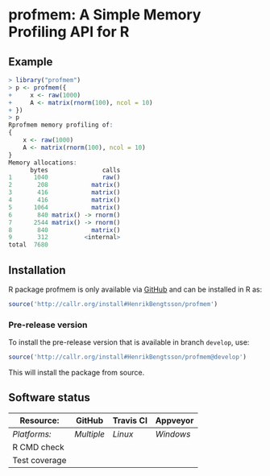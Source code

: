 # profmem: A Simple Memory Profiling API for R


## Example
```r
> library("profmem")
> p <- profmem({
+     x <- raw(1000)
+     A <- matrix(rnorm(100), ncol = 10)
+ })
> p
Rprofmem memory profiling of:
{
    x <- raw(1000)
    A <- matrix(rnorm(100), ncol = 10)
}
Memory allocations:
      bytes               calls
1      1040               raw()
2       208            matrix()
3       416            matrix()
4       416            matrix()
5      1064            matrix()
6       840 matrix() -> rnorm()
7      2544 matrix() -> rnorm()
8       840            matrix()
9       312          <internal>
total  7680                    

```


## Installation
R package profmem is only available via [GitHub](https://github.com/HenrikBengtsson/profmem) and can be installed in R as:
```r
source('http://callr.org/install#HenrikBengtsson/profmem')
```

### Pre-release version

To install the pre-release version that is available in branch `develop`, use:
```r
source('http://callr.org/install#HenrikBengtsson/profmem@develop')
```
This will install the package from source.  



## Software status

| Resource:     | GitHub        | Travis CI     | Appveyor         |
| ------------- | ------------------- | ------------- | ---------------- |
| _Platforms:_  | _Multiple_          | _Linux_       | _Windows_        |
| R CMD check   |  |  |  |
| Test coverage |                     |    |                  |
